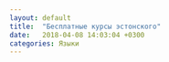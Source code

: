 ```yaml
---
layout: default
title:  "Бесплатные курсы эстонского"
date:   2018-04-08 14:03:04 +0300
categories: Языки
---
```

